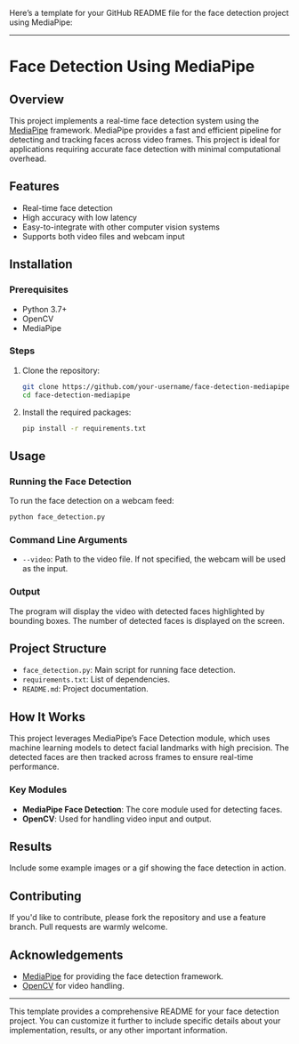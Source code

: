 Here’s a template for your GitHub README file for the face detection project using MediaPipe:

---

# Face Detection Using MediaPipe

## Overview

This project implements a real-time face detection system using the [MediaPipe](https://mediapipe.dev) framework. MediaPipe provides a fast and efficient pipeline for detecting and tracking faces across video frames. This project is ideal for applications requiring accurate face detection with minimal computational overhead.

## Features

- Real-time face detection
- High accuracy with low latency
- Easy-to-integrate with other computer vision systems
- Supports both video files and webcam input

## Installation

### Prerequisites

- Python 3.7+
- OpenCV
- MediaPipe

### Steps

1. Clone the repository:
   ```bash
   git clone https://github.com/your-username/face-detection-mediapipe.git
   cd face-detection-mediapipe
   ```

2. Install the required packages:
   ```bash
   pip install -r requirements.txt
   ```

## Usage

### Running the Face Detection

To run the face detection on a webcam feed:
```bash
python face_detection.py
```

### Command Line Arguments

- `--video`: Path to the video file. If not specified, the webcam will be used as the input.

### Output

The program will display the video with detected faces highlighted by bounding boxes. The number of detected faces is displayed on the screen.

## Project Structure

- `face_detection.py`: Main script for running face detection.
- `requirements.txt`: List of dependencies.
- `README.md`: Project documentation.

## How It Works

This project leverages MediaPipe’s Face Detection module, which uses machine learning models to detect facial landmarks with high precision. The detected faces are then tracked across frames to ensure real-time performance.

### Key Modules

- **MediaPipe Face Detection**: The core module used for detecting faces.
- **OpenCV**: Used for handling video input and output.

## Results

Include some example images or a gif showing the face detection in action.

## Contributing

If you'd like to contribute, please fork the repository and use a feature branch. Pull requests are warmly welcome.

## Acknowledgements

- [MediaPipe](https://mediapipe.dev) for providing the face detection framework.
- [OpenCV](https://opencv.org) for video handling.

---

This template provides a comprehensive README for your face detection project. You can customize it further to include specific details about your implementation, results, or any other important information.
